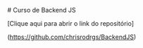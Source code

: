 \# Curso de Backend JS



\[Clique aqui para abrir o link do repositório]

(https://github.com/chrisrodrgs/BackendJS)

